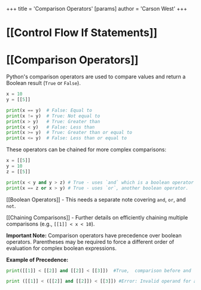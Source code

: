 +++
 title = 'Comparison Operators'
[params]
	author = 'Carson West'
+++
# [[Control Flow If Statements]]
# [[Comparison Operators]] 
Python's comparison operators are used to compare values and return a Boolean result (`True` or `False`).

```python
x = 10
y = [[5]]

print(x == y)  # False: Equal to
print(x != y)  # True: Not equal to
print(x > y)   # True: Greater than
print(x < y)   # False: Less than
print(x >= y)  # True: Greater than or equal to
print(x <= y)  # False: Less than or equal to
```

These operators can be chained for more complex comparisons:

```python
x = [[5]]
y = 10
z = [[5]]

print(x < y and y > z) # True - uses `and` which is a boolean operator which can be covered separately.
print(x == z or x > y) # True - uses `or`, another boolean operator.

```

[[Boolean Operators]]  - This needs a separate note covering `and`, `or`, and `not`.

[[Chaining Comparisons]] -  Further details on efficiently chaining multiple comparisons (e.g., `[[1]] < x < 10`).


**Important Note:**  Comparison operators have precedence over boolean operators.  Parentheses may be required to force a different order of evaluation for complex boolean expressions.

**Example of Precedence:**

```python
print([[1]] < [[2]] and [[2]] < [[3]])  #True,  comparison before and

print ([[1]] < ([[2]] and [[2]]) < [[3]]) #Error: Invalid operand for and, needs a boolean
```
